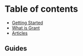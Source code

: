 
# Table of contents

* [Getting Started](README.md)
* [What is Grant](basics/what-is-grant.md)
* [Articles](basics/articles.md)

## Guides

<!-- * [example](guides/first-level.md)
* [example](guides/first-level.md)
  * [example](guides/nested.md)
* [example](guides/first-level.md) -->
